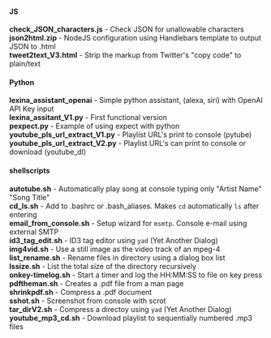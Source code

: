 #### JS
**check_JSON_characters.js** - ﻿Check JSON for unallowable characters\
**json2html.zip** - NodeJS configuration using Handlebars template to output JSON to .html\
**tweet2text_V3.html** - Strip the markup from Twitter's "copy <embed> code" to plain/text

#### Python
**lexina_assistant_openai** - Simple python assistant, (alexa, siri) with OpenAI API Key input\
**lexina_assitant_V1.py** - First functional version\
**pexpect.py** - Example of using expect with python\
**youtube_pls_url_extract_V1.py** - Playlist URL's print to console (pytube)\
**youtube_pls_url_extract_V2.py** - Playlist URL's can print to console or download (youtube_dl)

#### shellscripts
**autotube.sh** - Automatically play song at console typing only "Artist Name" "Song Title"\
**cd_ls.sh** - Add to .bashrc or .bash_aliases. Makes `cd` automatically `ls` after entering\
**email_from_console.sh** - Setup wizard for `msmtp`. Console e-mail using external SMTP\
**id3_tag_edit.sh** - ID3 tag editor using `yad` (Yet Another Dialog)\
**img4vid.sh** - Use a still image as the video track of an mpeg-4\
**list_rename.sh** - Rename files in directory using a dialog box list\
**lssize.sh** - List the total size of the directory recursively\
**onkey-timelog.sh** - Start a timer and log the HH:MM:SS to file on key press\
**pdftheman.sh** - Creates a .pdf file from a man page\
**shrinkpdf.sh** - Compress a .pdf document\
**sshot.sh** - Screenshot from console with scrot\
**tar_dirV2.sh** - Compress a directoy using `yad` (Yet Another Dialog)\
**youtube_mp3_cd.sh** - Download playlist to sequentially numbered .mp3 files
